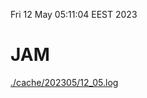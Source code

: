 Fri 12 May 05:11:04 EEST 2023
# JAM
<a href='./cache/202305/12_05.log'>./cache/202305/12_05.log</a>
